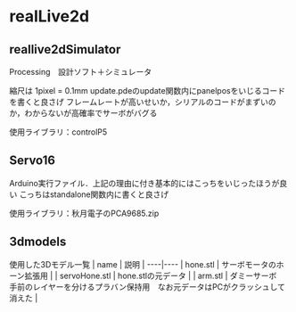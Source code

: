 # realLive2d
## reallive2dSimulator
Processing　設計ソフト＋シミュレータ

縮尺は 1pixel = 0.1mm
update.pdeのupdate関数内にpanelposをいじるコードを書くと良さげ
フレームレートが高いせいか，シリアルのコードがまずいのか，わからないが高確率でサーボがバグる

使用ライブラリ：controlP5

## Servo16
Arduino実行ファイル．上記の理由に付き基本的にはこっちをいじったほうが良い
こっちはstandalone関数内に書くと良さげ

使用ライブラリ：秋月電子のPCA9685.zip

## 3dmodels
使用した3Dモデル一覧
| name | 説明 |
----|----
| hone.stl | サーボモータのホーン拡張用 |
| servoHone.stl | hone.stlの元データ |
| arm.stl | ダミーサーボ　手前のレイヤーを分けるプラバン保持用　なお元データはPCがクラッシュして消えた |